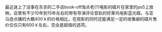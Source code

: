 最近迷上了没事在东京的二手店book-off淘点老(?)电影的碟片在家里的ps5上放映。店里有不少10年到15年左右的带有导演评论音轨的好莱坞电影蓝光碟。与亚马逊点播的大概400￥的价格相比，在观影的同时还能满足一定的收集癖的碟片售价仅仅只有600￥左右，完全是超值的选项。
